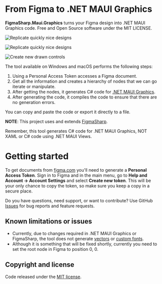 # From Figma to .NET MAUI Graphics

**FigmaSharp.Maui.Graphics** turns your Figma design into .NET MAUI Graphics code. Free and Open Source software under the MIT LICENSE.

![Replicate quickly nice designs](https://raw.githubusercontent.com/jsuarezruiz/figma-to-maui-graphics/main/images/figma-to-maui-graphics-01.PNG)

![Replicate quickly nice designs](https://raw.githubusercontent.com/jsuarezruiz/figma-to-maui-graphics/main/images/figma-to-maui-graphics-03.png)

![Create new drawn controls](https://raw.githubusercontent.com/jsuarezruiz/figma-to-maui-graphics/main/images/figma-to-maui-graphics-02.PNG)

The tool available on Windows and macOS performs the following steps:
1. Using a Personal Access Token accesses a Figma document.
2. Get all the information and creates a hierarchy of nodes that we can go iterate or manipulate.
3. After getting the nodes, it generates C# code for [.NET MAUI Graphics](https://github.com/dotnet/Microsoft.Maui.Graphics).
4. After generating the code, it compiles the code to ensure that there are no generation errors.

You can copy and paste the code or export it directly to a file.

**NOTE**: This project uses and extends [FigmaSharp](https://github.com/microsoft/FigmaSharp).

Remember, this tool generates C# code for .NET MAUI Graphics, NOT XAML or C# code using .NET MAUI Views.

# Getting started

To get documents from [figma.com](https://www.figma.com/) you'll need to generate a **Personal Access Token**.
Sign in to Figma and in the main menu, go to **Help and Account  →  Account Settings** and select **Create new token**.
This will be your only chance to copy the token, so make sure you keep a copy in a secure place.

Do you have questions, need support, or want to contribute? Use GitHub [Issues](https://github.com/jsuarezruiz/figma-to-maui-graphics/issues) for bug reports and feature requests.

## Known limitations or issues

- Currently, due to changes required in .NET MAUI Graphics or FigmaSharp, the tool does not generate [vectors](https://github.com/jsuarezruiz/figma-to-maui-graphics/issues/2) or [custom fonts](https://github.com/jsuarezruiz/figma-to-maui-graphics/issues/1).
- Although it is something that will be fixed shortly, currently you need to set the root node in Figma to position 0, 0.

## Copyright and license

Code released under the [MIT license](https://opensource.org/licenses/MIT).